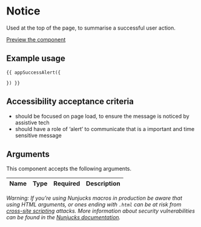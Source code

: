 # Notice

Used at the top of the page, to summarise a successful user action.

[Preview the component](https://govuk-content-publisher.herokuapp.com/components/success-alert/)

## Example usage

```
{{ appSuccessAlert({
  
}) }}
```

## Accessibility acceptance criteria

- should be focused on page load, to ensure the message is noticed by assistive tech
- should have a role of ‘alert’ to communicate that is a important and time sensitive message

## Arguments

This component accepts the following arguments.

|Name|Type|Required|Description|
|---|---|---|---|




*Warning: If you’re using Nunjucks macros in production be aware that using HTML arguments, or ones ending with `.html` can be at risk from [cross-site scripting](https://en.wikipedia.org/wiki/Cross-site_scripting) attacks. More information about security vulnerabilities can be found in the [Nunjucks documentation](https://mozilla.github.io/nunjucks/api.html#user-defined-templates-warning).*

